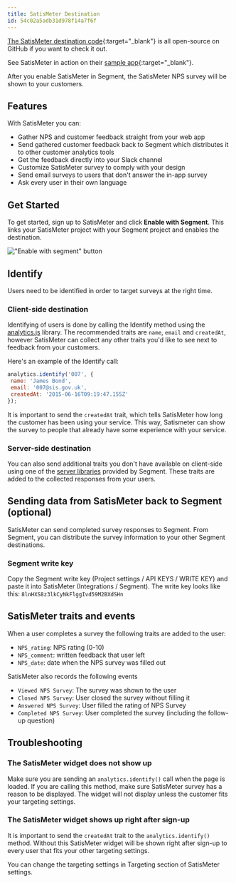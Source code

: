 ```yaml
---
title: SatisMeter Destination
id: 54c02a5adb31d978f14a7f6f
---
```

[The SatisMeter destination code](https://github.com/segmentio/analytics.js-integrations/tree/master/integrations/satismeter){:target="_blank"} is all open-source on GitHub if you want to check it out.

See SatisMeter in action on their [sample app](https://app.satismeter.com/sample){:target="_blank"}.

After you enable SatisMeter in Segment, the SatisMeter NPS survey will be shown to your customers.

## Features
With SatisMeter you can:

- Gather NPS and customer feedback straight from your web app
- Send gathered customer feedback back to Segment which distributes it to other customer analytics tools
- Get the feedback directly into your Slack channel
- Customize SatisMeter survey to comply with your design
- Send email surveys to users that don't answer the in-app survey
- Ask every user in their own language

## Get Started

To get started, sign up to SatisMeter and click **Enable with Segment**. This links your SatisMeter project with your Segment project and enables the destination.

!["Enable with segment" button](images/enable-with-segment.png)

## Identify

Users need to be identified in order to target surveys at the right time.

### Client-side destination

Identifying of users is done by calling the Identify method using the [analytics.js](/docs/connections/sources/catalog/libraries/website/javascript/) library. The recommended traits are `name`, `email` and `createdAt`, however SatisMeter can collect any other traits you'd like to see next to feedback from your customers.

Here's an example of the Identify call:
```js
analytics.identify('007', {
 name: 'James Bond',
 email: '007@sis.gov.uk',
 createdAt: '2015-06-16T09:19:47.155Z'
});
```

It is important to send the `createdAt` trait, which tells SatisMeter how long the customer has been using your service. This way, Satismeter can show the survey to people that already have some experience with your service.

### Server-side destination

You can also send additional traits you don't have available on client-side using one of the [server libraries](/docs/connections/sources/#server) provided by Segment. These traits are added to the collected responses from your users.

## Sending data from SatisMeter back to Segment (optional)
SatisMeter can send completed survey responses to Segment. From Segment, you can distribute the survey information to your other Segment destinations.

### Segment write key
Copy the Segment write key (Project settings / API KEYS / WRITE KEY) and paste it into SatisMeter (Integrations / Segment).
The write key looks like this: `8lnHXS8z3lkCyNkFlggIvd59M2BXdSHn`

## SatisMeter traits and events
When a user completes a survey the following traits are added to the user:

- `NPS_rating`: NPS rating (0-10)
- `NPS_comment`: written feedback that user left
- `NPS_date`: date when the NPS survey was filled out

SatisMeter also records the following events
- `Viewed NPS Survey`: The survey was shown to the user
- `Closed NPS Survey`: User closed the survey without filling it
- `Answered NPS Survey`: User filled the rating of NPS Survey
- `Completed NPS Survey`: User completed the survey (including the follow-up question)

## Troubleshooting
### The SatisMeter widget does not show up
Make sure you are sending an `analytics.identify()` call when the page is loaded. If you are calling this method, make sure SatisMeter survey has a reason to be displayed. The widget will not display unless the customer fits your targeting settings.

### The SatisMeter widget shows up right after sign-up
It is important to send the `createdAt` trait to the `analytics.identify()` method. Without this SatisMeter widget will be shown right after sign-up to every user that fits your other targeting settings.

You can change the targeting settings in Targeting section of SatisMeter settings.

